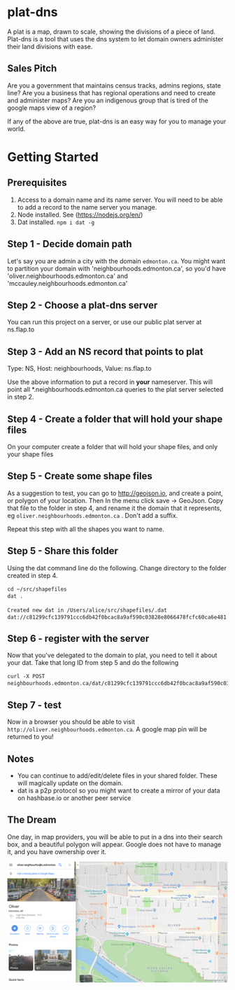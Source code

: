plat-dns
========

A plat is a map, drawn to scale, showing the divisions of a piece of land. Plat-dns is a tool that uses the dns system to let domain owners administer their land divisions with ease.

Sales Pitch
-----------

Are you a government that maintains census tracks, admins regions, state line?
Are you a business that has regional operations and need to create and administer maps?
Are you an indigenous group that is tired of the google maps view of a region?

If any of the above are true, plat-dns is an easy way for you to manage your world.

Getting Started
===============

Prerequisites
--------------

 1. Access to a domain name and its name server. You will need to be able to add a record to the name server you manage.
 2. Node installed. See (https://nodejs.org/en/)
 3. Dat installed. `npm i dat -g`

Step 1 - Decide domain path
----------------------------

Let's say you are admin a city with the domain `edmonton.ca`. You might want to partition your domain with 'neighbourhoods.edmonton.ca', so you'd have 'oliver.neighbourhoods.edmonton.ca' and 'mccauley.neighbourhoods.edmonton.ca'

Step 2 - Choose a plat-dns server
-----------------------------------

You can run this project on a server, or use our public plat server at ns.flap.to

Step 3 - Add an NS record that points to plat
-----------------------------------------------

Type: NS, Host: neighbourhoods, Value: ns.flap.to

Use the above information to put a record in **your** nameserver. This will point all *.neighbourhoods.edmonton.ca queries to the plat server selected in step 2.

Step 4 - Create a folder that will hold your shape files
--------------------------------------------------------

On your computer create a folder that will hold your shape files, and only your shape files

Step 5 - Create some shape files
---------------------------------

As a suggestion to test, you can go to http://geojson.io, and create a point, or polygon of your location. Then
In the menu click save -> GeoJson. Copy that file to the folder in step 4, and rename it the domain that it represents, eg `oliver.neighbourhoods.edmonton.ca` . Don't add a suffix.

Repeat this step with all the shapes you want to name.

Step 5 - Share this folder
--------------------------

Using the dat command line do the following. Change directory to the folder created in step 4.

```
cd ~/src/shapefiles
dat .

Created new dat in /Users/alice/src/shapefiles/.dat
dat://c81299cfc139791ccc6db42f0bcac8a9af590c03828e8066478fcfc60ca6e481
```

Step 6 - register with the server
---------------------------------

Now that you've delegated to the domain to plat, you need to tell it about your dat. Take that long ID from step 5 and do the following

    curl -X POST neighbourhoods.edmonton.ca/dat/c81299cfc139791ccc6db42f0bcac8a9af590c03828e8066478fcfc60ca6e481


Step 7 - test
--------------

Now in a browser you should be able to visit `http://oliver.neighbourhoods.edmonton.ca`. A google map pin will be returned to you!


Notes
------

 - You can continue to add/edit/delete files in your shared folder. These will magically update on the domain.
 - dat is a p2p protocol so you might want to create a mirror of your data on hashbase.io or another peer service


The Dream
---------

One day, in map providers, you will be able to put in a dns into their search box, and a beautiful polygon will appear. Google does not have to manage it, and you have ownership over it.

![Google oliver.neighbourhoods.edmonton.ca](docs/google.png)
